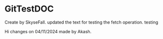 # GitTestDOC

Create by SkyseFall.
updated the text for testing the fetch operation.
testing

Hi changes on 04/11/2024 made by Akash.
